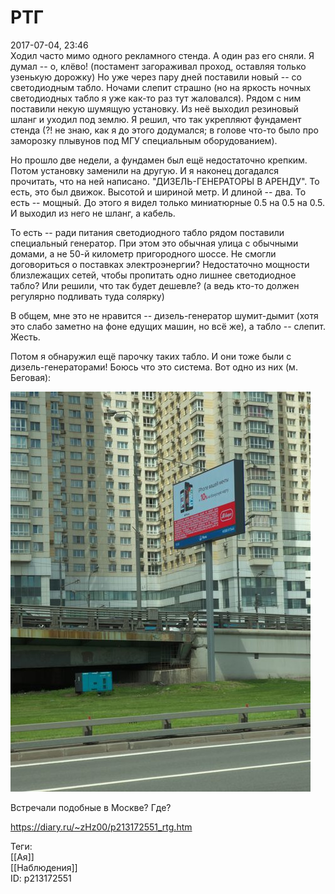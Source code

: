 РТГ
====

   
 2017-07-04, 23:46   
  Ходил часто мимо одного рекламного стенда. А один раз его сняли. Я думал -- о, клёво! (постамент загораживал проход, оставляя только узенькую дорожку) Но уже через пару дней поставили новый -- со светодиодным табло. Ночами слепит страшно (но на яркость ночных светодиодных табло я уже как-то раз тут жаловался). Рядом с ним поставили некую шумящую установку. Из неё выходил резиновый шланг и уходил под землю. Я решил, что так укрепляют фундамент стенда (?! не знаю, как я до этого додумался; в голове что-то было про заморозку плывунов под МГУ специальным оборудованием).   
   
 Но прошло две недели, а фундамен был ещё недостаточно крепким. Потом установку заменили на другую. И я наконец догадался прочитать, что на ней написано. "ДИЗЕЛЬ-ГЕНЕРАТОРЫ В АРЕНДУ". То есть, это был движок. Высотой и шириной метр. И длиной -- два. То есть -- мощный. До этого я видел только миниатюрные 0.5 на 0.5 на 0.5. И выходил из него не шланг, а кабель.   
   
 То есть -- ради питания светодиодного табло рядом поставили специальный генератор. При этом это обычная улица с обычными домами, а не 50-й километр пригородного шоссе. Не смогли договориться о поставках электроэнергии? Недостаточно мощности близлежащих сетей, чтобы пропитать одно лишнее светодиодное табло? Или решили, что так будет дешевле? (а ведь кто-то должен регулярно подливать туда солярку)   
   
 В общем, мне это не нравится -- дизель-генератор шумит-дымит (хотя это слабо заметно на фоне едущих машин, но всё же), а табло -- слепит. Жесть.   
   
 Потом я обнаружил ещё парочку таких табло. И они тоже были с дизель-генераторами! Боюсь что это система. Вот одно из них (м. Беговая):   
   
   [![](pics/jUSJzzgl.jpg)](https://i.imgur.com/jUSJzzg.jpg)     
   
 Встречали подобные в Москве? Где?   
    
 <https://diary.ru/~zHz00/p213172551_rtg.htm>   
   
 Теги:   
 [[Ая]]   
 [[Наблюдения]]   
 ID: p213172551